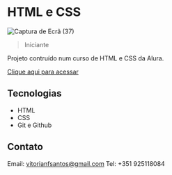 # HTML e CSS

![Captura de Ecrã (37)](https://github.com/v1fonseca911/AluraPlus/assets/113269524/a14f0d50-88bc-42b6-baf1-623bf76ae7e6)

> Iniciante

Projeto contruído num curso de HTML e CSS da Alura.

[Clique aqui para acessar](https://github.com/v1fonseca911/AluraPlus/assets/113269524/25ddc2ea-09ca-4245-b05f-1f68d98cc19a)


## Tecnologias

- HTML
- CSS
- Git e Github

## Contato

Email: vitorianfsantos@gmail.com
Tel: +351 925118084
